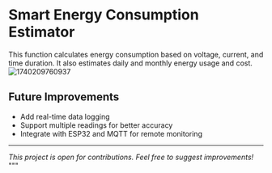 # Smart Energy Consumption Estimator

This function calculates energy consumption based on voltage, current, and time duration.
It also estimates daily and monthly energy usage and cost.
![1740209760937](https://github.com/user-attachments/assets/180a0fad-ef42-4ce2-b5df-b14b14be8e3d)



## Future Improvements
- Add real-time data logging
- Support multiple readings for better accuracy
- Integrate with ESP32 and MQTT for remote monitoring

---
*This project is open for contributions. Feel free to suggest improvements!*
"""

